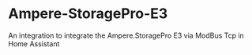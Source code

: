 # Ampere-StoragePro-E3
An integration to integrate the Ampere.StoragePro E3 via ModBus Tcp in Home Assistant
